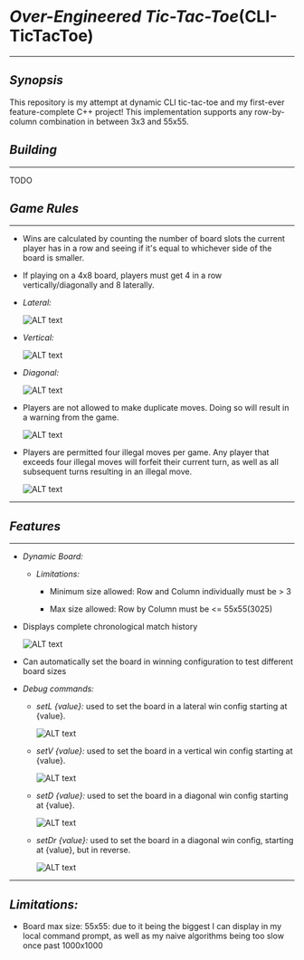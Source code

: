 # *Over-Engineered Tic-Tac-Toe*(CLI-TicTacToe)

---

## *Synopsis*

This repository is my attempt at dynamic CLI tic-tac-toe and my first-ever feature-complete C++ project! This implementation supports any row-by-column combination in between 3x3 and 55x55.

## *Building*

---
TODO

## *Game Rules*

---

* Wins are calculated by counting the number of board slots the current player has in a row and seeing if it's equal to whichever side of the board is smaller.

* If playing on a 4x8 board, players must get 4 in a row vertically/diagonally and 8 laterally.

* *Lateral:*
  
  ![ALT text][4x8LatWin]

* *Vertical:*
  
  ![ALT text][4x8VertWin]

* *Diagonal:*
  
  ![ALT text][4x8DiaWin]

* Players are not allowed to make duplicate moves. Doing so will result in a warning from the game.
  
  ![ALT text][illegalMoveWarning]

* Players are permitted four illegal moves per game. Any player that exceeds four illegal moves will forfeit their current turn, as well as all subsequent turns resulting in an illegal move.
  
  ![ALT text][forfeitMoves]

---

## *Features*

---

* *Dynamic Board:*

  * *Limitations:*

    * Minimum size allowed: Row and Column individually must be > 3

    * Max size allowed: Row by Column must be <= 55x55(3025)

* Displays complete chronological match history
  
   ![ALT text][chronoMatchHist]

* Can automatically set the board in winning configuration to test different board sizes

* *Debug commands:*

  * *setL {value}:* used to set the board in a lateral win config starting at {value}.
  
    ![ALT text][setLDemo]

  * *setV {value}:* used to set the board in a vertical win config starting at {value}.

    ![ALT text][setVDemo]

  * *setD {value}:* used to set the board in a diagonal win config starting at {value}.

    ![ALT text][setDDemo]

  * *setDr {value}:* used to set the board in a diagonal win config, starting at {value}, but in reverse.

    ![ALT text][setDrDemo]

---

## *Limitations:*

* Board max size: 55x55: due to it being the biggest I can display in my local command prompt, as well as my naive algorithms being too slow once past 1000x1000

[4x8LatWin]: https://i.imgur.com/GiVTRLQ.png
[4x8VertWin]: https://i.imgur.com/a5qMDuz.png
[4x8DiaWin]: https://i.imgur.com/5hp2DmH.png

[illegalMoveWarning]:  https://i.imgur.com/Pqw7mre.png
[forfeitMoves]: https://i.imgur.com/Uad3lgf.png
[chronoMatchHist]: https://i.imgur.com/JkCtMOk.png

[setLDemo]: https://i.imgur.com/RhaTyAa.gif
[setVDemo]: https://i.imgur.com/RhaTyAa.gif
[setDDemo]: https://i.imgur.com/WIjINrl.gif
[setDrDemo]: https://i.imgur.com/61jeo2e.gif
